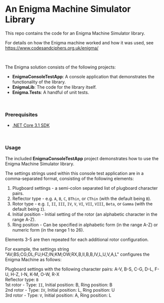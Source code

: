 # An Enigma Machine Simulator Library #

This repo contains the code for an Enigma Machine Simulator library.

For details on how the Enigma machine worked  and how it was used, see https://www.codesandciphers.org.uk/enigma/

<br>

The Enigma solution consists of the following projects:

- **EnigmaConsoleTestApp**: A console application that demonstrates the functionality of the library.
- **EnigmaLib**: The code for the library itself.
- **Enigma.Tests**: A handful of unit tests.

<br>

### Prerequisites

- [.NET Core 3.1 SDK](https://www.microsoft.com/net/download/core)
  
<br>

### Usage

The included **EnigmaConsoleTestApp** project demonstrates how to use the Enigma Machine Simulator library.

The settings strings used within this console test application are in a comma-separated format, consisting of the following elements:
1. Plugboard settings - a semi-colon separated list of plugboard character pairs.
2. Reflector type - e.g. `A`, `B`, `C`, `BThin`, or `CThin` (with the default being `B`).
3. Rotor type - e.g. `I`, `II`, `III`, `IV`, `V`, `VI`, `VII`, `VIII`, `Beta`, or `Gamma` (with the default being `I`).
4. Initial position - Initial setting of the rotor (an alphabetic character in the range A-Z).
5. Ring position - Can be specified in alphabetic form (in the range A-Z) or numeric form (in the range 1 to 26).

Elements 3-5 are then repeated for each additional rotor configuration.

For example, the settings string "AV;BS;CG;DL;FU;HZ;IN;KM;OW;RX,B,II,B,B,IV,L,U,V,A,L" configures the Enigma Machine as follows:

Plugboard settings with the following character pairs: A-V, B-S, C-G, D-L, F-U, H-Z, I-N, K-M, O-W, R-X  
Reflector type: `B`  
1st rotor - Type: `II`, Initial position: B, Ring position: B  
2nd rotor - Type: `IV`, Initial position: L, Ring position: U  
3rd rotor - Type: `V`, Initial position: A, Ring position: L  

